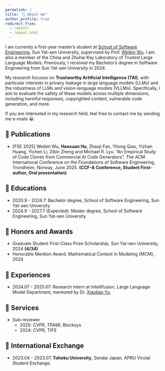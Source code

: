 ```yaml
---
permalink: /
title: "👀 About me"
author_profile: true
redirect_from: 
  - /about/
  - /about.html
---
```


I am currently a first-year master’s student at [School of Software Engineering](https://sse.sysu.edu.cn/), Sun Yat-sen University, supervised by Prof. [Weibin Wu](https://sse.sysu.edu.cn/teacher/249). I am also a member of the China and Zhuhai Key Laboratory of Trusted Large Language Models. Previously, I received my Bachelor’s degree in Software Engineering from Sun Yat-sen University in 2024.

My research focuses on **Trustworthy Artificial Intelligence (TAI)**, with particular interests in privacy leakage in large language models (LLMs) and the robustness of LLMs and vision-language models (VLLMs). Specifically, I aim to evaluate the safety of these models across multiple dimensions, including harmful responses, copyrighted content, vulnerable code generation, and more.

If you are interested in my research field, feel free to contact me by sending me e-mails 😀.

📕 Publications
-----
- [FSE 2025] Weibin Wu, **Haoxuan Hu**, Zhaoji Fan, Yitong Qiao, Yizhan Huang, Yichen Li, Zibin Zheng and Michael R. Lyu. “An Empirical Study of Code Clones from Commercial AI Code Generators”. The ACM International Conference on the Foundations of Software Engineering, Trondheim, Norway, June 2025. **(CCF-A Conference, Student First-author, Oral presentation)**

📖 Educations
-----
- 2020.9 - 2024.7: Bachelor degree, School of Software Engineering, Sun Yat-sen University
- 2024.9 - 2027.7 (Expected): Master degree, School of Software Engineering, Sun Yat-sen University

🥇 Honors and Awards
-----
- Graduate Student First-Class Prize Scholarship, Sun Yat-sen University, 2024 **(4/34)**
- Honorable Mention Award, Mathematical Contest in Modeling (MCM), 2024

🏢 Experiences
-----
- 2024.07 - 2025.07: Research intern at Intellifusion, Large Language Model Departmant, mentored by Dr. [Xiaotian Yu](https://scholar.google.com/citations?user=LHgchLkAAAAJ&hl=en&oi=ao).

💼 Services
-----
- Sub-reviewer
  - 2025: CVPR, TPAMI, Blocksys
  - 2024: CVPR, TIFS

🛫 International Exchange
-----
- 2023.04 - 2023.07, **Tohoku University**, Sendai Japan, APRU Virutal Student Exchange.